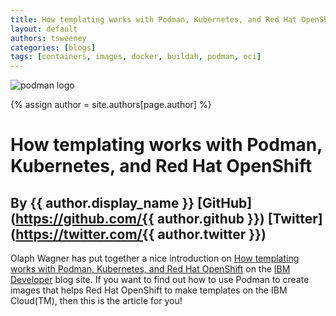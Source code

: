 ```yaml
---
title: How templating works with Podman, Kubernetes, and Red Hat OpenShift
layout: default
authors: tsweeney
categories: [blogs]
tags: [containers, images, docker, buildah, podman, oci]
---
```

![podman logo](https://podman.io/images/podman.svg)

{% assign author = site.authors[page.author] %}

# How templating works with Podman, Kubernetes, and Red Hat OpenShift
## By {{ author.display_name }} [GitHub](https://github.com/{{ author.github }}) [Twitter](https://twitter.com/{{ author.twitter }})

Olaph Wagner has put together a nice introduction on [How templating works with Podman, Kubernetes, and Red Hat OpenShift](https://developer.ibm.com/articles/templating-and-podman-openshift/?cm_mmc=OSocial_Twitter-_-Developer_IBM+Developer-_-WW_WW-_-ibmdev-&cm_mmca1=000037FD&cm_mmca2=10010797&linkId=71651828&es_p=9869602) on the [IBM Developer](https://developer.ibm.com/) blog site.  If you want to find out how to
 use Podman to create images that helps Red Hat OpenShift to make templates on the IBM Cloud(TM), then this is the article for you!

